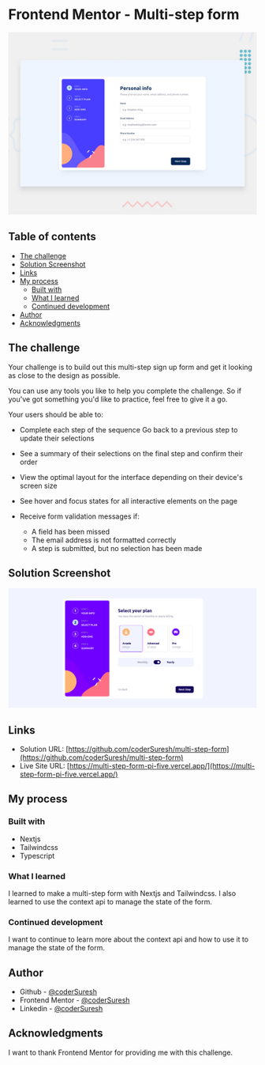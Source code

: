 # Frontend Mentor - Multi-step form

![Design preview for the Multi-step form coding challenge](./public/assets/design/desktop-preview.jpg)

## Table of contents

- [The challenge](#the-challenge)
- [Solution Screenshot](#solution-screenshot)
- [Links](#links)
- [My process](#my-process)
  - [Built with](#built-with)
  - [What I learned](#what-i-learned)
  - [Continued development](#continued-development)
- [Author](#author)
- [Acknowledgments](#acknowledgments)

## The challenge

Your challenge is to build out this multi-step sign up form and get it looking as close to the design as possible.

You can use any tools you like to help you complete the challenge. So if you've got something you'd like to practice, feel free to give it a go.

Your users should be able to:

- Complete each step of the sequence
Go back to a previous step to update their selections

- See a summary of their selections on the final step and confirm their order

- View the optimal layout for the interface depending on their device's screen size

- See hover and focus states for all interactive elements on the page

- Receive form validation messages if:
  - A field has been missed
  - The email address is not formatted correctly
  - A step is submitted, but no selection has been made

## Solution Screenshot

![Solution Screenshot](./public/assets/design/screenshot.png)

## Links

-   Solution URL: [https://github.com/coderSuresh/multi-step-form](https://github.com/coderSuresh/multi-step-form)
-   Live Site URL: [https://multi-step-form-pi-five.vercel.app/](https://multi-step-form-pi-five.vercel.app/)

## My process

### Built with

- Nextjs
- Tailwindcss
- Typescript

### What I learned

I learned to make a multi-step form with Nextjs and Tailwindcss. I also learned to use the context api to manage the state of the form.

### Continued development

I want to continue to learn more about the context api and how to use it to manage the state of the form.

## Author

-   Github - [@coderSuresh](https://github.com/coderSuresh)
-   Frontend Mentor - [@coderSuresh](https://www.frontendmentor.io/profile/codersuresh)
-   Linkedin - [@coderSuresh](https://www.linkedin.com/in/codersuresh)

## Acknowledgments

I want to thank Frontend Mentor for providing me with this challenge.